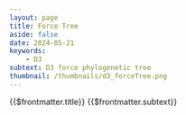 ```yaml
---
layout: page
title: Force Tree
aside: false
date: 2024-05-21
keywords:
    - D3
subtext: D3 force phylogenetic tree
thumbnail: /thumbnails/d3_forceTree.png
---
```


<FigureTitle>{{$frontmatter.title}}</FigureTitle>
<SubtitleHeader>{{$frontmatter.subtext}}</SubtitleHeader>
<D3PlotContainer>
<svg></svg>
</D3PlotContainer>


<script setup>
import * as d3 from 'd3';
import { onMounted, ref, computed, onUnmounted } from 'vue';
import { parseNewick, projection, diagonal, scaleBranchLengths } from '/components/treeUtilities.js';

const svgContainer = ref(null);

const width = 800;
const height = 600;
let data = null;
let svg = null;
const colorScale = ref(null);
let simulation = null;

function createSvg() {
  const svg = d3.select('svg')
    .attr("preserveAspectRatio", "xMinYMin meet")
    .attr('viewBox', [-width / 2, -height / 2, width, height])
    //.attr("style", "max-width: 100%; height: auto;");
  return svg;
}

function setupTree() {
  const tree = d3.cluster()
    .size([width, height])
    .separation(function separation(a, b) {
      return a.parent == b.parent ? 1 : 1;
    });

  const root = d3.hierarchy(data, d => d.branchset)
    .sum((d) => d.branchLength || 0)
    .sort((a, b) => b.height - a.height || d3.ascending(a.id, b.id));

  tree(root);

  scaleBranchLengths(root.descendants(), width);

  const countries = Array.from(new Set(root.descendants().map(d => d.data.country))).filter(Boolean)

  colorScale.value = d3.scaleOrdinal()
    .domain(countries)
    .range(d3.schemeCategory10);

  return { root };
}

const drag = simulation => {

  function dragstarted(event, d) {
    if (!event.active) simulation.alphaTarget(0.3).restart();
    d.fx = d.x;
    d.fy = d.y;
  }

  function dragged(event, d) {
    d.fx = event.x;
    d.fy = event.y;
  }

  function dragended(event, d) {
    if (!event.active) simulation.alphaTarget(0);
    d.fx = null;
    d.fy = null;
  }

  return d3.drag()
    .on("start", dragstarted)
    .on("drag", dragged)
    .on("end", dragended);
}

onMounted(async () => {
  data = await fetchData();
  const { root } = setupTree();
  svg = createSvg();

  const links = root.links();
  const nodes = root.descendants();
 
  simulation = d3.forceSimulation(nodes)
    .force("link", d3.forceLink(links).id(d => d.id).distance(0).strength(1))
    .force("charge", d3.forceManyBody().strength(-50))
    .force("center", d3.forceCenter().strength(0.6))
    .force("x", d3.forceX())
    .force("y", d3.forceY());

  const link = svg.append("g")
    .attr("stroke", "currentColor")
    .attr("stroke-opacity", 0.8)
    .selectAll("line")
    .data(links)
    .join("line");

  // Append nodes.
  const node = svg.append("g")
    .attr("stroke", "currentColor")
    .attr("stroke-width", 1)
    .selectAll("circle")
    .data(nodes.filter(d => !d.children))
    .join("circle")
    .attr("fill", d => colorScale.value(d.data.country))
    .attr("stroke", "currentColor")
    .attr("r", 7)
    .call(drag(simulation));

  simulation.on("tick", () => {
    link
      .attr("x1", d => d.source.x)
      .attr("y1", d => d.source.y)
      .attr("x2", d => d.target.x)
      .attr("y2", d => d.target.y);

    node
      .attr("cx", d => d.x)
      .attr("cy", d => d.y);
  });

});

onUnmounted(() => {
  if (simulation) {
    simulation.stop(); // Stop the simulation if it exists
  }
});

async function fetchData() {
  const file = await fetch('/data/nipah_whole_genome_phylo.tre');
  const csv = await file.text();
  const parsedNewick = parseNewick(csv);
  return parsedNewick;
}
</script>

<style>

</style>
